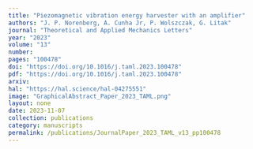 ```yaml
---
title: "Piezomagnetic vibration energy harvester with an amplifier"
authors: "J. P. Norenberg, A. Cunha Jr, P. Wolszczak, G. Litak"
journal: "Theoretical and Applied Mechanics Letters"
year: "2023"
volume: "13"
number: 
pages: "100478"
doi: "https://doi.org/10.1016/j.taml.2023.100478"
pdf: "https://doi.org/10.1016/j.taml.2023.100478"
arxiv: 
hal: "https://hal.science/hal-04275551"
image: "GraphicalAbstract_Paper_2023_TAML.png"
layout: none
date: 2023-11-07
collection: publications
category: manuscripts
permalink: /publications/JournalPaper_2023_TAML_v13_pp100478
---
```

